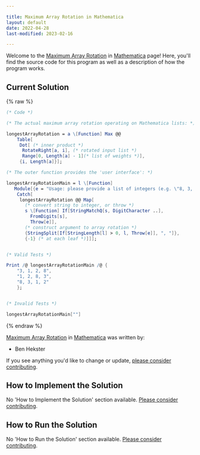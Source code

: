 ```yaml
---

title: Maximum Array Rotation in Mathematica
layout: default
date: 2022-04-28
last-modified: 2023-02-16

---
```


Welcome to the [Maximum Array Rotation](https://sampleprograms.io/projects/maximum-array-rotation) in [Mathematica](https://sampleprograms.io/languages/mathematica) page! Here, you'll find the source code for this program as well as a description of how the program works.

## Current Solution

{% raw %}

```mathematica
(* Code *)

(* The actual maximum array rotation operating on Mathematica lists: *)

longestArrayRotation = a \[Function] Max @@
    Table[
     Dot[ (* inner product *)
      RotateRight[a, i], (* rotated input list *)
      Range[0, Length[a] - 1](* list of weights *)],
     {i, Length[a]}];

(* The outer function provides the 'user interface': *)

longestArrayRotationMain = l \[Function]
   Module[{e = "Usage: please provide a list of integers (e.g. \"8, 3, 1, 2\")"},
    Catch[
     longestArrayRotation @@ Map[
       (* convert string to integer, or throw *)
       s \[Function] If[StringMatchQ[s, DigitCharacter ..],
         FromDigits[s],
         Throw[e]],
       (* construct argument to array rotation *)
       {StringSplit[If[StringLength[l] > 0, l, Throw[e]], ", "]},
       {-1} (* at each leaf *)]]];


(* Valid Tests *)

Print /@ longestArrayRotationMain /@ {
    "3, 1, 2, 8",
    "1, 2, 8, 3",
    "8, 3, 1, 2"
    };


(* Invalid Tests *)

longestArrayRotationMain[""]
```

{% endraw %}

[Maximum Array Rotation](https://sampleprograms.io/projects/maximum-array-rotation) in [Mathematica](https://sampleprograms.io/languages/mathematica) was written by:

- Ben Hekster

If you see anything you'd like to change or update, [please consider contributing](https://github.com/TheRenegadeCoder/sample-programs).

## How to Implement the Solution

No 'How to Implement the Solution' section available. [Please consider contributing](https://github.com/TheRenegadeCoder/sample-programs-website).

## How to Run the Solution

No 'How to Run the Solution' section available. [Please consider contributing](https://github.com/TheRenegadeCoder/sample-programs-website).